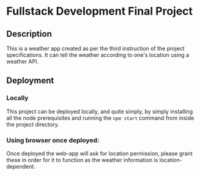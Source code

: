 # Fullstack Development Final Project

## Description
This is a weather app created as per the third instruction of the project specifications. It can tell the weather according to one's location using a weather API.

## Deployment

### Locally
This project can be deployed locally, and quite simply, by simply installing all the node prerequisites and running the `npm start` command from inside the project directory.

### Using browser once deployed:
Once deployed the web-app will ask for location permission, please grant these in order for it to function as the weather information is location-dependent.